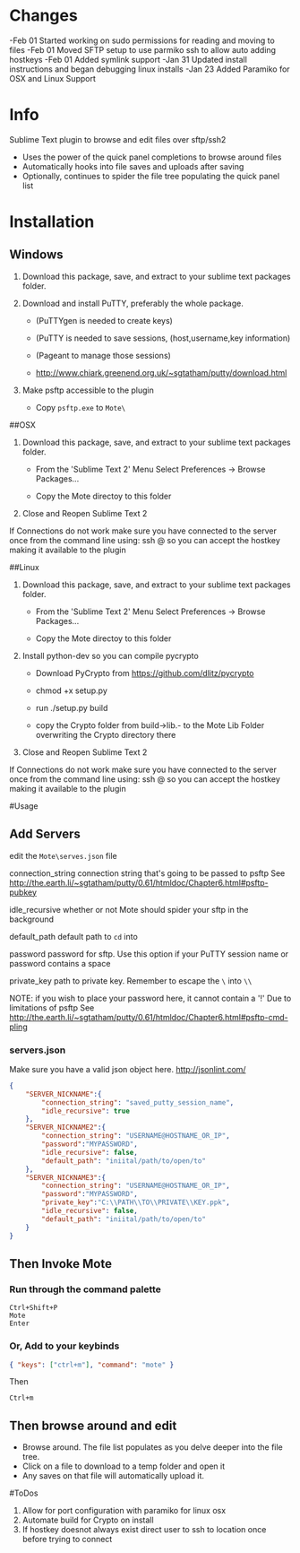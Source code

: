 # Changes

  -Feb 01 Started working on sudo permissions for reading and moving to files
  -Feb 01 Moved SFTP setup to use parmiko ssh to allow auto adding hostkeys
  -Feb 01 Added symlink support
  -Jan 31 Updated install instructions and began debugging linux installs
  -Jan 23 Added Paramiko for OSX and Linux Support 

# Info

Sublime Text plugin to browse and edit files over sftp/ssh2

- Uses the power of the quick panel completions to browse around files
- Automatically hooks into file saves and uploads after saving
- Optionally, continues to spider the file tree populating the quick panel list

# Installation

## Windows

1. Download this package, save, and extract to your sublime text packages folder.

2. Download and install PuTTY, preferably the whole package.

   - (PuTTYgen is needed to create keys)
   
   - (PuTTY is needed to save sessions, (host,username,key information)
   
   - (Pageant to manage those sessions)
   
   - http://www.chiark.greenend.org.uk/~sgtatham/putty/download.html

3. Make psftp accessible to the plugin
   
   - Copy `psftp.exe` to `Mote\`

##OSX

1. Download this package, save, and extract to your sublime text packages folder.
    
   - From the 'Sublime Text 2' Menu Select Preferences -> Browse Packages...

   - Copy the Mote directoy to this folder

2. Close and Reopen Sublime Text 2

If Connections do not work make sure you have connected to the server once from the command line using:
  ssh <username>@<domain> so you can accept the hostkey making it available to the plugin

##Linux

1. Download this package, save, and extract to your sublime text packages folder.
    
   - From the 'Sublime Text 2' Menu Select Preferences -> Browse Packages...

   - Copy the Mote directoy to this folder

2. Install python-dev so you can compile pycrypto
    
   - Download PyCrypto from https://github.com/dlitz/pycrypto

   - chmod +x setup.py

   - run ./setup.py build

   - copy the Crypto folder from build->lib.<OS>-<PythonVer> to the Mote Lib Folder overwriting the Crypto directory there

3. Close and Reopen Sublime Text 2

If Connections do not work make sure you have connected to the server once from the command line using:
  ssh <username>@<domain> so you can accept the hostkey making it available to the plugin

#Usage

## Add Servers

edit the `Mote\serves.json` file



connection_string
  connection string that's going to be passed to psftp
  See http://the.earth.li/~sgtatham/putty/0.61/htmldoc/Chapter6.html#psftp-pubkey

idle_recursive
  whether or not Mote should spider your sftp in the background

default_path
  default path to `cd` into
  
password
  password for sftp. Use this option if your PuTTY session name or password contains a space
  
private_key
  path to private key. Remember to escape the `\` into `\\`

NOTE: if you wish to place your password here, it cannot contain a '!'
Due to limitations of psftp
See http://the.earth.li/~sgtatham/putty/0.61/htmldoc/Chapter6.html#psftp-cmd-pling

### servers.json

Make sure you have a valid json object here.
http://jsonlint.com/

```json
{
    "SERVER_NICKNAME":{
        "connection_string": "saved_putty_session_name",
        "idle_recursive": true
    },
    "SERVER_NICKNAME2":{
        "connection_string": "USERNAME@HOSTNAME_OR_IP",
        "password":"MYPASSWORD",
        "idle_recursive": false,
        "default_path": "iniital/path/to/open/to"
    },
    "SERVER_NICKNAME3":{
        "connection_string": "USERNAME@HOSTNAME_OR_IP",
        "password":"MYPASSWORD",
        "private_key":"C:\\PATH\\TO\\PRIVATE\\KEY.ppk",
        "idle_recursive": false,
        "default_path": "iniital/path/to/open/to"
    }
}
```

## Then Invoke Mote

### Run through the command palette

    Ctrl+Shift+P
    Mote
    Enter
    
### Or, Add to your keybinds

```json
{ "keys": ["ctrl+m"], "command": "mote" }
```
    
Then

   `Ctrl+m`

## Then browse around and edit

- Browse around. The file list populates as you delve deeper into the file tree.
- Click on a file to download to a temp folder and open it
- Any saves on that file will automatically upload it. 

#ToDos

1. Allow for port configuration with paramiko for linux osx
2. Automate build for Crypto on install
3. If hostkey doesnot always exist direct user to ssh to location once before trying to connect
